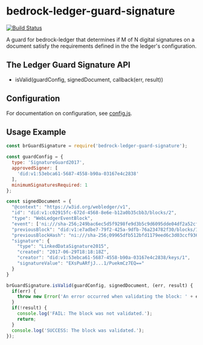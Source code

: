 # bedrock-ledger-guard-signature

[![Build Status](https://ci.digitalbazaar.com/buildStatus/icon?job=bedrock-ledger-guard-signature)](https://ci.digitalbazaar.com/job/bedrock-ledger-guard-signature)

A guard for bedrock-ledger that determines if M of N
digital signatures on a document satisfy the requirements defined in the the
ledger's configuration.

## The Ledger Guard Signature API
- isValid(guardConfig, signedDocument, callback(err, result))

## Configuration
For documentation on configuration, see [config.js](./lib/config.js).

## Usage Example
```javascript
const brGuardSignature = require('bedrock-ledger-guard-signature');

const guardConfig = {
  type: 'SignatureGuard2017',
  approvedSigner: [
    'did:v1:53ebca61-5687-4558-b90a-03167e4c2838'
  ],
  minimumSignaturesRequired: 1
};

const signedDocument = {
  "@context": "https://w3id.org/webledger/v1",
  "id": "did:v1:c02915fc-672d-4568-8e6e-b12a0b35cbb3/blocks/2",
  "type": "WebLedgerEventBlock",
  "event": ['ni:///sha-256;249bac6ec5d5f9298fe9d3b5c9d6095dde04df2a52cf485b49e3061af8b0b929'],
  "previousBlock": "did:v1:e7adbe7-79f2-425a-9dfb-76a234782f30/blocks/1",
  "previousBlockHash": "ni:///sha-256;09965dfb512bfd1179eed6c3d03ccf9361d3a310a86ae76f54eac3cca49fc6e7",
  "signature": {
    "type": "LinkedDataSignature2015",
    "created": "2017-06-29T18:18:18Z",
    "creator": "did:v1:53ebca61-5687-4558-b90a-03167e4c2838/keys/1",
    "signatureValue": "EXsPuARfjJ...1/PuekmCz7EQ=="
  }
}

brGuardSignature.isValid(guardConfig, signedDocument, (err, result) {
  if(err) {
    throw new Error('An error occurred when validating the block: ' + err.message);
  }
  if(!result) {
    console.log('FAIL: The block was not validated.');
    return;
  }
  console.log('SUCCESS: The block was validated.');
});
```
